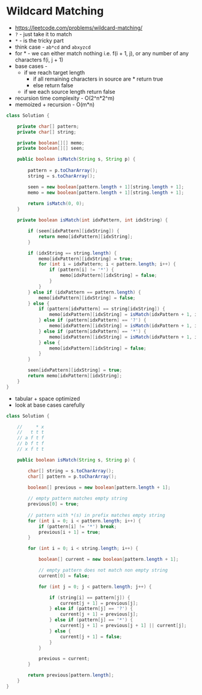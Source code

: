 # Wildcard Matching

- https://leetcode.com/problems/wildcard-matching/
- `?` - just take it to match
- `*` - is the tricky part
- think case - `ab*cd` and `abxyzcd`
- for * - we can either match nothing i.e. f(i + 1, j), or any number of any characters f(i, j + 1)
- base cases -
  - if we reach target length
    - if all remaining characters in source are * return true
    - else return false
  - if we each source length return false
- recursion time complexity - O(2^n*2^m)
- memoized + recursion - O(m*n)

```java
class Solution {

    private char[] pattern;
    private char[] string;

    private boolean[][] memo;
    private boolean[][] seen;

    public boolean isMatch(String s, String p) {
        
        pattern = p.toCharArray();
        string = s.toCharArray();

        seen = new boolean[pattern.length + 1][string.length + 1];
        memo = new boolean[pattern.length + 1][string.length + 1];
        
        return isMatch(0, 0);
    }

    private boolean isMatch(int idxPattern, int idxString) {

        if (seen[idxPattern][idxString]) {
            return memo[idxPattern][idxString];
        }

        if (idxString == string.length) {
            memo[idxPattern][idxString] = true;
            for (int i = idxPattern; i < pattern.length; i++) {
                if (pattern[i] != '*') {
                    memo[idxPattern][idxString] = false;
                }
            }
        } else if (idxPattern == pattern.length) {
            memo[idxPattern][idxString] = false;
        } else {
            if (pattern[idxPattern] == string[idxString]) {
                memo[idxPattern][idxString] = isMatch(idxPattern + 1, idxString + 1);
            } else if (pattern[idxPattern] == '?') {
                memo[idxPattern][idxString] = isMatch(idxPattern + 1, idxString + 1);
            } else if (pattern[idxPattern] == '*') {
                memo[idxPattern][idxString] = isMatch(idxPattern + 1, idxString) || isMatch(idxPattern, idxString + 1);
            } else {
                memo[idxPattern][idxString] = false;
            }
        }

        seen[idxPattern][idxString] = true;
        return memo[idxPattern][idxString];
    }
}
```

- tabular + space optimized
- look at base cases carefully

```java
class Solution {

    //     * x
    //   t t t
    // a f t f
    // b f t f
    // x f t t

    public boolean isMatch(String s, String p) {

        char[] string = s.toCharArray();
        char[] pattern = p.toCharArray();

        boolean[] previous = new boolean[pattern.length + 1];
        
        // empty pattern matches empty string
        previous[0] = true;
        
        // pattern with *(s) in prefix matches empty string
        for (int i = 0; i < pattern.length; i++) {
            if (pattern[i] != '*') break;
            previous[i + 1] = true;
        }

        for (int i = 0; i < string.length; i++) {

            boolean[] current = new boolean[pattern.length + 1];

            // empty pattern does not match non empty string
            current[0] = false;

            for (int j = 0; j < pattern.length; j++) {

                if (string[i] == pattern[j]) {
                    current[j + 1] = previous[j];
                } else if (pattern[j] == '?') {
                    current[j + 1] = previous[j];
                } else if (pattern[j] == '*') {
                    current[j + 1] = previous[j + 1] || current[j];
                } else {
                    current[j + 1] = false;
                }
            }

            previous = current;
        }

        return previous[pattern.length];
    }
}
```
